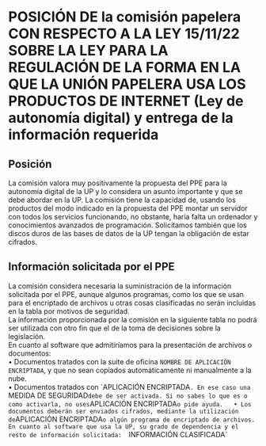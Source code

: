 # POSICIÓN DE la comisión papelera CON RESPECTO A LA LEY 15/11/22 SOBRE LA LEY PARA LA REGULACIÓN DE LA FORMA EN LA QUE LA UNIÓN PAPELERA USA LOS PRODUCTOS DE INTERNET (Ley de autonomía digital) y entrega de la información requerida
## Posición
La comisión valora muy positivamente la propuesta del PPE para la autonomía digital de la
UP y lo considera un asunto importante y que se debe abordar en la UP. La comisión tiene la
capacidad de, usando los productos del modo indicado en la propuesta del PPE montar un
servidor con todos los servicios funcionando, no obstante, haría falta un ordenador y
conocimientos avanzados de programación.
Solicitamos también que los discos duros de las bases de datos de la UP tengan la
obligación de estar cifrados.
## Información solicitada por el PPE
La comisión considera necesaria la suministración de la información solicitada por el PPE,
aunque algunos programas, como los que se usan para el encriptado de archivos u otras cosas
clasificadas no serán incluidas en la tabla por motivos de seguridad.  
La información proporcionada por la comisión en la siguiente tabla no podrá ser utilizada con
otro fin que el de la toma de decisiones sobre la legislación.  
En cuanto al software que admitiríamos para la presentación de archivos o documentos:  
• Documentos tratados con la suite de oficina `NOMBRE DE APLICACIÓN ENCRIPTADA`, y que no sean copiados
automáticamente ni manualmente a la nube.  
• Documentos tratados con ´APLICACIÓN ENCRIPTADA`. En ese caso una `MEDIDA DE SEGURIDAD` debe de ser
activada. Si no sabes lo que es o como activarla, no uses `APLICACIÓN ENCRIPTADA` o pide ayuda.  
• Los documentos deberán ser enviados cifrados, mediante la utilización de `APLICACIÓN ENCRIPTADA` o algún programa de encriptado de archivos.  
En cuanto al software que usa la UP, su grado de dependencia y el resto de información
solicitada:  
`INFORMACIÓN CLASIFICADA`
